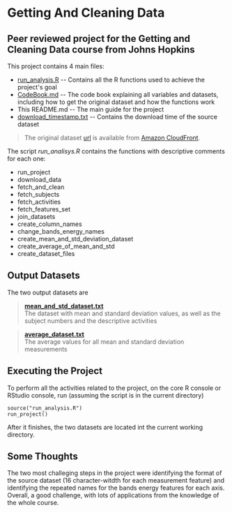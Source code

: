 # Getting And Cleaning Data
## Peer reviewed project for the Getting and Cleaning Data course from Johns Hopkins

This project contains 4 main files:

- [run_analysis.R](https://github.com/guscastles/getting-and-cleaning-data/blob/master/run_analysis.R) -- Contains all the R functions used to achieve the project's goal
- [CodeBook.md](https://github.com/guscastles/getting-and-cleaning-data/blob/master/CodeBook.md) -- The code book explaining all variables and datasets, including how to get the original dataset and how the functions work
- This README.md -- The main guide for the project
- [download_timestamp.txt](https://github.com/guscastles/getting-and-cleaning-data/blob/master/download_timestamp.txt) -- Contains the download time of the source dataset

> The original dataset [url](https://d396qusza40orc.cloudfront.net/getdata%2Fprojectfiles%2FUCI%20HAR%20Dataset.zip) is available from [Amazon CloudFront](https://aws.amazon.com/cloudfront/).

The script *run_analisys.R* contains the functions with descriptive comments for each one:

- run_project
- download_data
- fetch_and_clean
- fetch_subjects
- fetch_activities
- fetch_features_set
- join_datasets
- create_column_names
- change_bands_energy_names
- create_mean_and_std_deviation_dataset
- create_average_of_mean_and_std
- create_dataset_files
## Output Datasets

The two output datasets are

> **[mean_and_std_dataset.txt](https://github.com/guscastles/getting-and-cleaning-data/blob/master/mean_and_std_dataset.txt)**<br>
The dataset with mean and standard deviation values, as well as the subject numbers and the descriptive activities

> **[average_dataset.txt](https://github.com/guscastles/getting-and-cleaning-data/blob/master/average_dataset.txt)**<br>
The average values for all mean and standard deviation measurements

## Executing the Project

To perform all the activities related to the project, on the core R console or RStudio console, run (assuming the script is in the current directory)
```
source("run_analysis.R")
run_project()
```
After it finishes, the two datasets are located int the current working directory.

## Some Thoughts

The two most challeging steps in the project were identifying the format of the source dataset (16 character-witdth for each measurement feature) and identifying the repeated names for the bands energy features for each axis. Overall, a good challenge, with lots of applications from the knowledge of the whole course.
